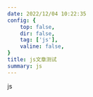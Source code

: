 ```yaml
---
date: 2022/12/04 10:22:35
config: {
    top: false,
    dir: false,
    tag: ['js'],
    valine: false,
}
title: js文章测试
summary: js
---
```


js